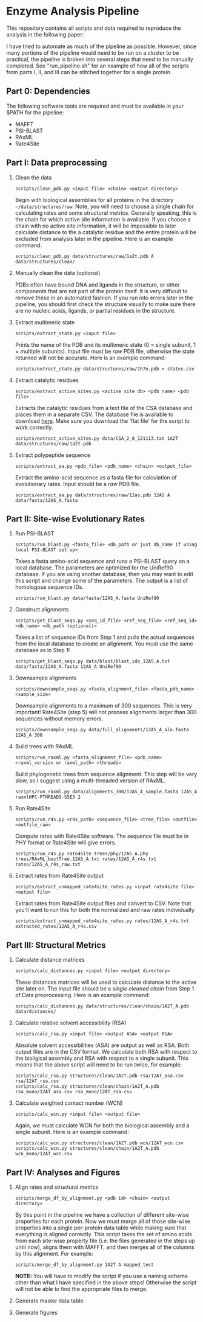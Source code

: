 # Enzyme Analysis Pipeline
This repository contains all scripts and data required to reproduce the analysis in the following paper:


I have tried to automate as much of the pipeline as possible. However, since many portions of the pipeline would need to be run on a cluster to be practical, the pipeline is broken into several steps that need to be manually completed. See "run_pipeline.sh" for an example of how all of the scripts from parts I, II, and III can be stitched together for a single protein.

## Part 0: Dependencies

The following software tools are required and must be available in your $PATH for the pipeline:

- MAFFT
- PSI-BLAST
- RAxML
- Rate4Site

## Part I: Data preprocessing

1.  Clean the data
    
    `scripts/clean_pdb.py <input file> <chain> <output directory>`
         
    Begin with biological assemblies for all proteins in the directory `~/data/structures/raw`. Note, you will need to choose a single chain for calculating rates and some structural metrics. Generally speaking, this is the chain for which active site information is available. If you choose a chain with no active site information, it will be impossible to later calculate distance to the a catalytic residue and the entire protein will be excluded from analysis later in the pipeline. Here is an example command:
         
    `scripts/clean_pdb.py data/structures/raw/1a2t.pdb A data/structures/clean/`

2.  Manually clean the data (optional)
    
    PDBs often have bound DNA and ligands in the structure, or other components that are not part of the protein itself. It is very difficult to remove these in an automated fashion. If you run into errors later in the pipeline, you should first check the structure visually to make sure there are no nucleic acids, ligands, or partial residues in the structure.

3.  Extract multimeric state

    `scripts/extract_state.py <input file>`
    
    Prints the name of the PDB and its multimeric state (0 = single subunit, 1 = multiple subunits). Input file must be _raw_ PDB file, otherwise the state returned will not be accurate. Here is an example command:
    
    `scripts/extract_state.py data/structures/raw/1h7o.pdb > states.csv`

4. Extract catalytic residues
   
   `scripts/extract_active_sites.py <active site db> <pdb name> <pdb file>`
   
   Extracts the catalytic residues from a text file of the CSA database and places them in a separate CSV. The database file is available to download [here](https://www.ebi.ac.uk/thornton-srv/databases/CSA/Downloads.php). Make sure you download the 'flat file' for the script to work correctly. 
    
   `scripts/extract_active_sites.py data/CSA_2_0_121113.txt 1A2T data/structures/raw/1a2t.pdb`
   
5. Extract polypeptide sequence
   
   `scripts/extract_aa.py <pdb_file> <pdb_name> <chain> <output_file>`
   
   Extract the amino-acid sequence as a fasta file for calculation of evolutionary rates. Input should be a _raw_ PDB file.
   
   `scripts/extract_aa.py data/structures/raw/12as.pdb 12AS A data/fasta/12AS_A.fasta`

## Part II: Site-wise Evolutionary Rates

1. Run PSI-BLAST

   `scripts/run_blast.py <fasta_file> <db_path or just db_name if using local PSI-BLAST set up>`
   
   Takes a fasta amino-acid sequence and runs a PSI-BLAST query on a local database. The parameters are optimized for the UniRef90 database. If you are using another database, then you may want to edit this script and change some of the parameters. The output is a list of homologous sequence IDs.
   
   `scripts/run_blast.py data/fasta/12AS_A.fasta UniRef90`
   
2. Construct alignments
   
   `scripts/get_blast_seqs.py <seq_id_file> <ref_seq_file> <ref_seq_id> <db_name> <db_path (optional)>`
   
   Takes a list of sequence IDs from Step 1 and pulls the actual sequences from the local database to create an alignment. You must use the same database as in Step 1!
   
   `scripts/get_blast_seqs.py data/blast/blast_ids_12AS_A.txt data/fasta/12AS_A.fasta 12AS_A UniRef90`
   
3. Downsample alignments

   `scripts/downsample_seqs.py <fasta_alignment_file> <fasta_pdb_name> <sample_size>`
   
   Downsample alignments to a maximum of 300 sequences. This is very important! Rate4Site (step 5) will not process alignments larger than 300 sequences without memory errors.
   
   `scripts/downsample_seqs.py data/full_alignments/12AS_A_aln.fasta 12AS_A 300`

4. Build trees with RAxML
   
   `scripts/run_raxml.py <fasta_alignment_file> <pdb_name> <raxml_version or raxml_path> <threads>`
   
   Build phylogenetic trees from sequence alignment. This step will be very slow, so I suggest using a multi-threaded version of RAxML.
   
   `scripts/run_raxml.py data/alignments_300/12AS_A_sample.fasta 12AS_A raxmlHPC-PTHREADS-SSE3 2`
   
5. Run Rate4Site
   
   `scripts/run_r4s.py <r4s_path> <sequence_file> <tree_file> <outfile> <outfile_raw>`
   
   Compute rates with Rate4Site software. The sequence file must be in PHY format or Rate4Site will give errors.
   
   `scripts/run_r4s.py rate4site trees/phy/12AS_A.phy trees/RAxML_bestTree.12AS_A.txt rates/12AS_A_r4s.txt rates/12AS_A_r4s_raw.txt`
   
6. Extract rates from Rate4Site output
   
   `scripts/extract_unmapped_rate4site_rates.py <input rate4site file> <output file>`
   
   Extract rates from Rate4Site output files and convert to CSV. Note that you'll want to run this for both the normalized and raw rates individually.
   
   `scripts/extract_unmapped_rate4site_rates.py rates/12AS_A_r4s.txt extracted_rates/12AS_A_r4s.csv`
   
   
## Part III: Structural Metrics

1.  Calculate distance matrices
    
    `scripts/calc_distances.py <input file> <output directory>`
    
    These distances matrices will be used to calculate distance to the active site later on. The input file should be a _single cleaned chain_ from Step 1 of Data preprocessing. Here is an example command:
    
    `scripts/calc_distances.py data/structures/clean/chain/1A2T_A.pdb data/distances/`
     
2.  Calculate relative solvent accessibility (RSA)
    
    `scripts/calc_rsa.py <input file> <output ASA> <output RSA>`
    
    Absolute solvent accessibilities (ASA) are output as well as RSA. Both output files are in the CSV format. We calculate both RSA with respect to the bioligical assembly and RSA with respect to a single subunit. This means that the above script will need to be run twice, for example:
    ```
    scripts/calc_rsa.py structures/clean/1A2T.pdb rsa/12AT_asa.csv rsa/12AT_rsa.csv
    scripts/calc_rsa.py structures/clean/chain/1A2T_A.pdb rsa_mono/12AT_asa.csv rsa_mono/12AT_rsa.csv
    ```
    
3.  Calculate weighted contact number (WCN)
    
    `scripts/calc_wcn.py <input file> <output file>`
    
    Again, we must calculate WCN for both the biological assembly and a single subunit. Here is an example command:
    ```
    scripts/calc_wcn.py structures/clean/1A2T.pdb wcn/12AT_wcn.csv
    scripts/calc_wcn.py structures/clean/chain/1A2T_A.pdb wcn_mono/12AT_wcn.csv
    ```
     
## Part IV: Analyses and Figures

1.  Align rates and structural metrics
    
    `scripts/merge_df_by_alignment.py <pdb id> <chain> <output directory>`
    
    By this point in the pipeline we have a collection of different site-wise properties for each protein. Now we must merge all of those site-wise properties into a single per-protein data table while making sure that everything is aligned correctly. This script takes the set of amino acids from each site-wise property file (i.e. the files generated in the steps up until now), aligns them with MAFFT, and then merges all of the columns by this alignment. For example:
    
    `scripts/merge_df_by_alignment.py 1A2T A mapped_test`
    
    **NOTE:** You will have to modify the script if you use a naming scheme other than what I have specified in the above steps! Otherwise the script will not be able to find the appropriate files to merge.
    
2.  Generate master data table

3.  Generate figures